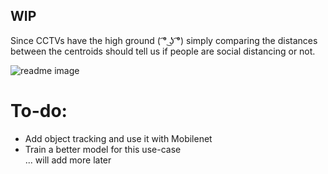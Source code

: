 ## WIP 

Since CCTVs have the high ground ( ͡° ͜ʖ ͡°) simply comparing the distances between the centroids should tell us if people are social distancing or not. 

![readme image](https://github.com/gittygupta/covid19-crowd-control/tree/for-cctv/readme_image.png)

# To-do:  
* Add object tracking and use it with Mobilenet  
* Train a better model for this use-case  
... will add more later